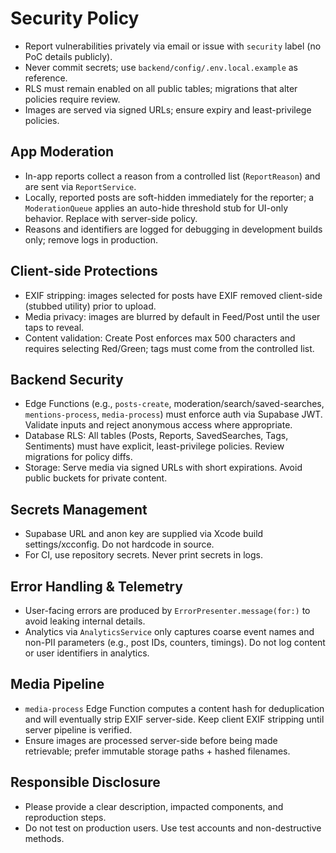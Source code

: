 # Security Policy

- Report vulnerabilities privately via email or issue with `security` label (no PoC details publicly).
- Never commit secrets; use `backend/config/.env.local.example` as reference.
- RLS must remain enabled on all public tables; migrations that alter policies require review.
- Images are served via signed URLs; ensure expiry and least-privilege policies.

## App Moderation
- In-app reports collect a reason from a controlled list (`ReportReason`) and are sent via `ReportService`.
- Locally, reported posts are soft-hidden immediately for the reporter; a `ModerationQueue` applies an auto-hide threshold stub for UI-only behavior. Replace with server-side policy.
- Reasons and identifiers are logged for debugging in development builds only; remove logs in production.

## Client-side Protections
- EXIF stripping: images selected for posts have EXIF removed client-side (stubbed utility) prior to upload.
- Media privacy: images are blurred by default in Feed/Post until the user taps to reveal.
- Content validation: Create Post enforces max 500 characters and requires selecting Red/Green; tags must come from the controlled list.

## Backend Security
- Edge Functions (e.g., `posts-create`, moderation/search/saved-searches, `mentions-process`, `media-process`) must enforce auth via Supabase JWT. Validate inputs and reject anonymous access where appropriate.
- Database RLS: All tables (Posts, Reports, SavedSearches, Tags, Sentiments) must have explicit, least-privilege policies. Review migrations for policy diffs.
- Storage: Serve media via signed URLs with short expirations. Avoid public buckets for private content.

## Secrets Management
- Supabase URL and anon key are supplied via Xcode build settings/xcconfig. Do not hardcode in source.
- For CI, use repository secrets. Never print secrets in logs.

## Error Handling & Telemetry
- User-facing errors are produced by `ErrorPresenter.message(for:)` to avoid leaking internal details.
- Analytics via `AnalyticsService` only captures coarse event names and non-PII parameters (e.g., post IDs, counters, timings). Do not log content or user identifiers in analytics.

## Media Pipeline
- `media-process` Edge Function computes a content hash for deduplication and will eventually strip EXIF server-side. Keep client EXIF stripping until server pipeline is verified.
- Ensure images are processed server-side before being made retrievable; prefer immutable storage paths + hashed filenames.

## Responsible Disclosure
- Please provide a clear description, impacted components, and reproduction steps.
- Do not test on production users. Use test accounts and non-destructive methods.
